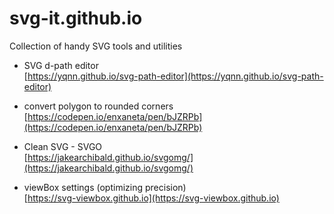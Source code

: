 # svg-it.github.io
Collection of handy SVG tools and utilities

* SVG d-path editor  
  [https://yqnn.github.io/svg-path-editor](https://yqnn.github.io/svg-path-editor)
  
* convert polygon to rounded corners  
  [https://codepen.io/enxaneta/pen/bJZRPb](https://codepen.io/enxaneta/pen/bJZRPb)
  
* Clean SVG - SVGO  
  [https://jakearchibald.github.io/svgomg/](https://jakearchibald.github.io/svgomg/)

* viewBox settings (optimizing precision)  
  [https://svg-viewbox.github.io](https://svg-viewbox.github.io)
